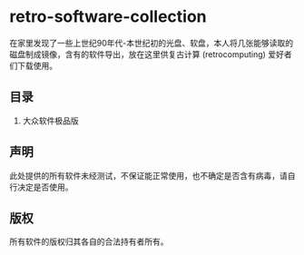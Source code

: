 # retro-software-collection
在家里发现了一些上世纪90年代-本世纪初的光盘、软盘，本人将几张能够读取的磁盘制成镜像，含有的软件导出，放在这里供复古计算 (retrocomputing) 爱好者们下载使用。

## 目录
1. 大众软件极品版

## 声明
此处提供的所有软件未经测试，不保证能正常使用，也不确定是否含有病毒，请自行决定是否使用。

## 版权
所有软件的版权归其各自的合法持有者所有。